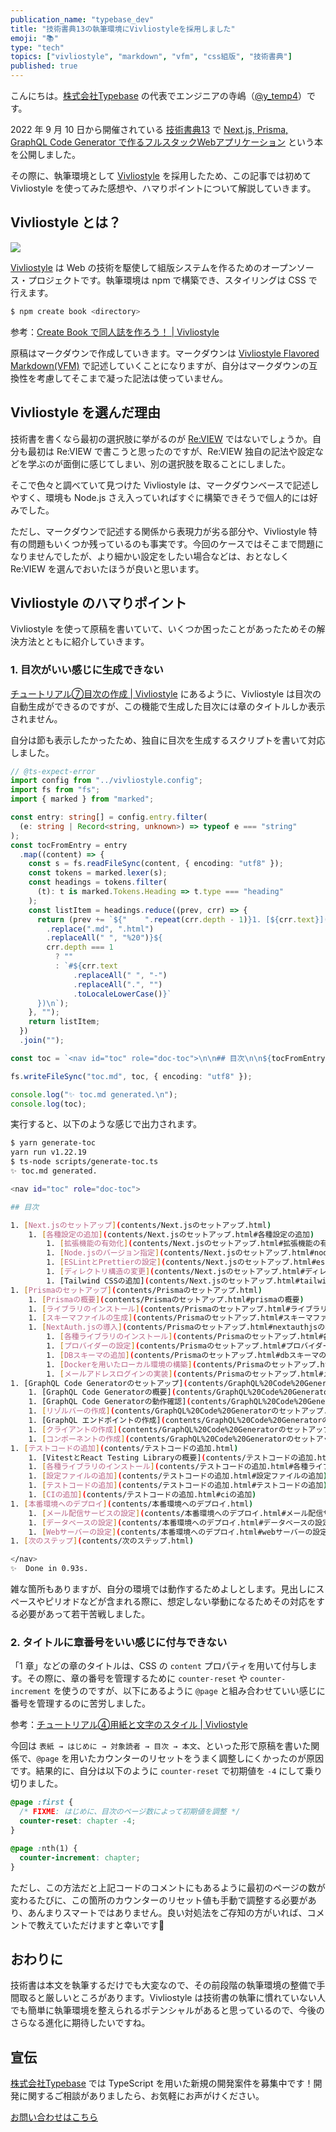 ```yaml
---
publication_name: "typebase_dev"
title: "技術書典13の執筆環境にVivliostyleを採用しました"
emoji: "📚"
type: "tech"
topics: ["vivliostyle", "markdown", "vfm", "css組版", "技術書典"]
published: true
---
```


こんにちは。[株式会社Typebase](https://typebase.dev/) の代表でエンジニアの寺嶋（[@y_temp4](https://twitter.com/y_temp4)）です。

2022 年 9 月 10 日から開催されている [技術書典13](https://techbookfest.org/event/tbf13/market) で [Next.js, Prisma, GraphQL Code Generator で作るフルスタックWebアプリケーション](https://techbookfest.org/product/dZ2G3HZrREypJHMuAvHDCM) という本を公開しました。

その際に、執筆環境として [Vivliostyle](https://vivliostyle.org/ja/) を採用したため、この記事では初めて Vivliostyle を使ってみた感想や、ハマりポイントについて解説していきます。

## Vivliostyle とは？

![](/images/techbookfest13-vivliostyle/vivliostyle.png)

[Vivliostyle](https://vivliostyle.org/ja/) は Web の技術を駆使して組版システムを作るためのオープンソース・プロジェクトです。執筆環境は npm で構築でき、スタイリングは CSS で行えます。

```sh
$ npm create book <directory>
```

参考：[Create Book で同人誌を作ろう！ | Vivliostyle](https://vivliostyle.org/ja/make-books-with-create-book/)

原稿はマークダウンで作成していきます。マークダウンは [Vivliostyle Flavored Markdown(VFM)](https://vivliostyle.github.io/vfm/#/vfm) で記述していくことになりますが、自分はマークダウンの互換性を考慮してそこまで凝った記法は使っていません。

## Vivliostyle を選んだ理由

技術書を書くなら最初の選択肢に挙がるのが [Re:VIEW](https://reviewml.org/ja/) ではないでしょうか。自分も最初は Re:VIEW で書こうと思ったのですが、Re:VIEW 独自の記法や設定などを学ぶのが面倒に感じてしまい、別の選択肢を取ることにしました。

そこで色々と調べていて見つけた Vivliostyle は、マークダウンベースで記述しやすく、環境も Node.js さえ入っていればすぐに構築できそうで個人的には好みでした。

ただし、マークダウンで記述する関係から表現力が劣る部分や、Vivliostyle 特有の問題もいくつか残っているのも事実です。今回のケースではそこまで問題になりませんでしたが、より細かい設定をしたい場合などは、おとなしく Re:VIEW を選んでおいたほうが良いと思います。

## Vivliostyle のハマりポイント

Vivliostyle を使って原稿を書いていて、いくつか困ったことがあったためその解決方法とともに紹介していきます。

### 1. 目次がいい感じに生成できない

[チュートリアル⑦目次の作成 | Vivliostyle](https://vivliostyle.org/ja/tutorials/create-table-of-contents/) にあるように、Vivliostyle は目次の自動生成ができるのですが、この機能で生成した目次には章のタイトルしか表示されません。

自分は節も表示したかったため、独自に目次を生成するスクリプトを書いて対応しました。

```ts:generate-toc.ts
// @ts-expect-error
import config from "../vivliostyle.config";
import fs from "fs";
import { marked } from "marked";

const entry: string[] = config.entry.filter(
  (e: string | Record<string, unknown>) => typeof e === "string"
);
const tocFromEntry = entry
  .map((content) => {
    const s = fs.readFileSync(content, { encoding: "utf8" });
    const tokens = marked.lexer(s);
    const headings = tokens.filter(
      (t): t is marked.Tokens.Heading => t.type === "heading"
    );
    const listItem = headings.reduce((prev, crr) => {
      return (prev += `${"    ".repeat(crr.depth - 1)}1. [${crr.text}](${content
        .replace(".md", ".html")
        .replaceAll(" ", "%20")}${
        crr.depth === 1
          ? ""
          : `#${crr.text
              .replaceAll(" ", "-")
              .replaceAll(".", "")
              .toLocaleLowerCase()}`
      })\n`);
    }, "");
    return listItem;
  })
  .join("");

const toc = `<nav id="toc" role="doc-toc">\n\n## 目次\n\n${tocFromEntry}\n</nav>`;

fs.writeFileSync("toc.md", toc, { encoding: "utf8" });

console.log("✨ toc.md generated.\n");
console.log(toc);
```

実行すると、以下のような感じで出力されます。

```sh
$ yarn generate-toc
yarn run v1.22.19
$ ts-node scripts/generate-toc.ts
✨ toc.md generated.

<nav id="toc" role="doc-toc">

## 目次

1. [Next.jsのセットアップ](contents/Next.jsのセットアップ.html)
    1. [各種設定の追加](contents/Next.jsのセットアップ.html#各種設定の追加)
        1. [拡張機能の有効化](contents/Next.jsのセットアップ.html#拡張機能の有効化)
        1. [Node.jsのバージョン指定](contents/Next.jsのセットアップ.html#nodejsのバージョン指定)
        1. [ESLintとPrettierの設定](contents/Next.jsのセットアップ.html#eslintとprettierの設定)
        1. [ディレクトリ構造の変更](contents/Next.jsのセットアップ.html#ディレクトリ構造の変更)
        1. [Tailwind CSSの追加](contents/Next.jsのセットアップ.html#tailwind-cssの追加)
1. [Prismaのセットアップ](contents/Prismaのセットアップ.html)
    1. [Prismaの概要](contents/Prismaのセットアップ.html#prismaの概要)
    1. [ライブラリのインストール](contents/Prismaのセットアップ.html#ライブラリのインストール)
    1. [スキーマファイルの生成](contents/Prismaのセットアップ.html#スキーマファイルの生成)
    1. [NextAuth.jsの導入](contents/Prismaのセットアップ.html#nextauthjsの導入)
        1. [各種ライブラリのインストール](contents/Prismaのセットアップ.html#各種ライブラリのインストール)
        1. [プロバイダーの設定](contents/Prismaのセットアップ.html#プロバイダーの設定)
        1. [DBスキーマの追加](contents/Prismaのセットアップ.html#dbスキーマの追加)
        1. [Dockerを用いたローカル環境の構築](contents/Prismaのセットアップ.html#dockerを用いたローカル環境の構築)
        1. [メールアドレスログインの実装](contents/Prismaのセットアップ.html#メールアドレスログインの実装)
1. [GraphQL Code Generatorのセットアップ](contents/GraphQL%20Code%20Generatorのセットアップ.html)
    1. [GraphQL Code Generatorの概要](contents/GraphQL%20Code%20Generatorのセットアップ.html#graphql-code-generatorの概要)
    1. [GraphQL Code Generatorの動作確認](contents/GraphQL%20Code%20Generatorのセットアップ.html#graphql-code-generatorの動作確認)
    1. [リゾルバーの作成](contents/GraphQL%20Code%20Generatorのセットアップ.html#リゾルバーの作成)
    1. [GraphQL エンドポイントの作成](contents/GraphQL%20Code%20Generatorのセットアップ.html#graphql-エンドポイントの作成)
    1. [クライアントの作成](contents/GraphQL%20Code%20Generatorのセットアップ.html#クライアントの作成)
    1. [コンポーネントの作成](contents/GraphQL%20Code%20Generatorのセットアップ.html#コンポーネントの作成)
1. [テストコードの追加](contents/テストコードの追加.html)
    1. [VitestとReact Testing Libraryの概要](contents/テストコードの追加.html#vitestとreact-testing-libraryの概要)
    1. [各種ライブラリのインストール](contents/テストコードの追加.html#各種ライブラリのインストール)
    1. [設定ファイルの追加](contents/テストコードの追加.html#設定ファイルの追加)
    1. [テストコードの追加](contents/テストコードの追加.html#テストコードの追加)
    1. [CIの追加](contents/テストコードの追加.html#ciの追加)
1. [本番環境へのデプロイ](contents/本番環境へのデプロイ.html)
    1. [メール配信サービスの設定](contents/本番環境へのデプロイ.html#メール配信サービスの設定)
    1. [データベースの設定](contents/本番環境へのデプロイ.html#データベースの設定)
    1. [Webサーバーの設定](contents/本番環境へのデプロイ.html#webサーバーの設定)
1. [次のステップ](contents/次のステップ.html)

</nav>
✨  Done in 0.93s.
```

雑な箇所もありますが、自分の環境では動作するためよしとします。見出しにスペースやピリオドなどが含まれる際に、想定しない挙動になるためその対応をする必要があって若干苦戦しました。

### 2. タイトルに章番号をいい感じに付与できない

「1 章」などの章のタイトルは、CSS の `content` プロパティを用いて付与します。その際に、章の番号を管理するために `counter-reset` や `counter-increment` を使うのですが、以下にあるように `@page` と組み合わせていい感じに番号を管理するのに苦労しました。

参考：[チュートリアル④用紙と文字のスタイル | Vivliostyle](https://vivliostyle.org/ja/tutorials/configure-page-text/#%E7%94%A8%E7%B4%99%E3%81%AE%E3%82%B9%E3%82%BF%E3%82%A4%E3%83%AB)

今回は `表紙 → はじめに → 対象読者 → 目次 → 本文`、といった形で原稿を書いた関係で、`@page` を用いたカウンターのリセットをうまく調整しにくかったのが原因です。結果的に、自分は以下のように `counter-reset` で初期値を `-4` にして乗り切りました。

```css
@page :first {
  /* FIXME: はじめに、目次のページ数によって初期値を調整 */
  counter-reset: chapter -4;
}

@page :nth(1) {
  counter-increment: chapter;
}
```

ただし、この方法だと上記コードのコメントにもあるように最初のページの数が変わるたびに、この箇所のカウンターのリセット値も手動で調整する必要があり、あんまりスマートではありません。良い対処法をご存知の方がいれば、コメントで教えていただけますと幸いです🙏

## おわりに

技術書は本文を執筆するだけでも大変なので、その前段階の執筆環境の整備で手間取ると厳しいところがあります。Vivliostyle は技術書の執筆に慣れていない人でも簡単に執筆環境を整えられるポテンシャルがあると思っているので、今後のさらなる進化に期待したいですね。

## 宣伝

[株式会社Typebase](https://typebase.dev/) では TypeScript を用いた新規の開発案件を募集中です！開発に関するご相談がありましたら、お気軽にお声がけください。

[お問い合わせはこちら](https://forms.gle/gjjhAcAKU328qE4eA)
